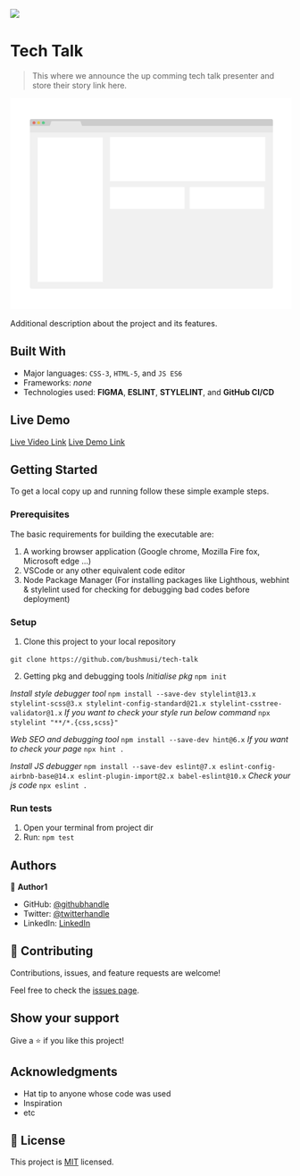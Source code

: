 ![](https://img.shields.io/badge/Microverse-blueviolet)

# Tech Talk

> This where we announce the up comming tech talk presenter and store their story link here.

![screenshot](./app_screenshot.png)

Additional description about the project and its features.

## Built With

- Major languages: `CSS-3`, `HTML-5`, and `JS ES6`
- Frameworks: _none_
- Technologies used: **FIGMA**, **ESLINT**, **STYLELINT**, and **GitHub CI/CD**

## Live Demo
[Live Video Link](https://www.loom.com/share/6338e379f940419db989b1d291fb276d)
[Live Demo Link](https://bushmusi.github.io/tech-talk/)


## Getting Started


To get a local copy up and running follow these simple example steps.

### Prerequisites

The basic requirements for building the executable are:
1. A working browser application (Google chrome, Mozilla Fire fox, Microsoft edge ...)
2. VSCode or any other equivalent code editor
3. Node Package Manager (For installing packages like Lighthous, webhint & stylelint used for checking for debugging bad codes before deployment)

### Setup

1. Clone this project to your local repository

`git clone https://github.com/bushmusi/tech-talk`

2. Getting pkg and debugging tools
_Initialise pkg_
`npm init`

_Install style debugger tool_
`npm install --save-dev stylelint@13.x stylelint-scss@3.x stylelint-config-standard@21.x stylelint-csstree-validator@1.x`
_If you want to check your style run below command_
`npx stylelint "**/*.{css,scss}"`

_Web SEO and debugging tool_
`npm install --save-dev hint@6.x`
_If you want to check your page_
`npx hint .`

_Install JS debugger_
`npm install --save-dev eslint@7.x eslint-config-airbnb-base@14.x eslint-plugin-import@2.x babel-eslint@10.x`
_Check your js code_
`npx eslint .`

### Run tests

1. Open your terminal from project dir
2. Run: `npm test`



## Authors

👤 **Author1**

- GitHub: [@githubhandle](https://github.com/bushmusi)
- Twitter: [@twitterhandle](https://twitter.com/busher_mestofa)
- LinkedIn: [LinkedIn](https://linkedin.com/in/bushra-mustofa-2620671b7/)

## 🤝 Contributing

Contributions, issues, and feature requests are welcome!

Feel free to check the [issues page](../../issues/).

## Show your support

Give a ⭐️ if you like this project!

## Acknowledgments

- Hat tip to anyone whose code was used
- Inspiration
- etc

## 📝 License

This project is [MIT](./MIT.md) licensed.
